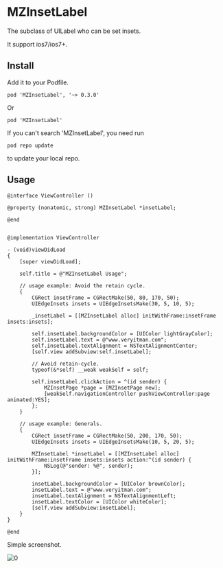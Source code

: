 # MZInsetLabel
The subclass of UILabel who can be set insets.

It support ios7/ios7+.

## Install

Add it to your Podfile.

```
pod 'MZInsetLabel', '~> 0.3.0'
```

Or

```
pod 'MZInsetLabel'
```
If you can't search 'MZInsetLabel', you need run

```
pod repo update
```
to update your local repo.

## Usage


```
@interface ViewController ()

@property (nonatomic, strong) MZInsetLabel *insetLabel;

@end


@implementation ViewController

- (void)viewDidLoad
{
    [super viewDidLoad];
    
    self.title = @"MZInsetLabel Usage";
    
    // usage example: Avoid the retain cycle.
    {
        CGRect insetFrame = CGRectMake(50, 80, 170, 50);
        UIEdgeInsets insets = UIEdgeInsetsMake(30, 5, 10, 5);
        
        _insetLabel = [[MZInsetLabel alloc] initWithFrame:insetFrame insets:insets];
        
        self.insetLabel.backgroundColor = [UIColor lightGrayColor];
        self.insetLabel.text = @"www.veryitman.com";
        self.insetLabel.textAlignment = NSTextAlignmentCenter;
        [self.view addSubview:self.insetLabel];
        
        // Avoid retain-cycle.
        typeof(&*self) __weak weakSelf = self;
        
        self.insetLabel.clickAction = ^(id sender) {
            MZInsetPage *page = [MZInsetPage new];
            [weakSelf.navigationController pushViewController:page animated:YES];
        };
    }
    
    // usage example: Generals.
    {
        CGRect insetFrame = CGRectMake(50, 200, 170, 50);
        UIEdgeInsets insets = UIEdgeInsetsMake(10, 5, 20, 5);
        
        MZInsetLabel *insetLabel = [[MZInsetLabel alloc] initWithFrame:insetFrame insets:insets action:^(id sender) {
            NSLog(@"sender: %@", sender);
        }];
        
        insetLabel.backgroundColor = [UIColor brownColor];
        insetLabel.text = @"www.veryitman.com";
        insetLabel.textAlignment = NSTextAlignmentLeft;
        insetLabel.textColor = [UIColor whiteColor];
        [self.view addSubview:insetLabel];
    }
}

@end
```

Simple screenshot.

![0](http://odj6mf2ar.bkt.clouddn.com/MZInsetLabelUsage.png?attname=&e=1478059710&token=z2IU-kT8yrG5MTdRPoullKoxwVa7yxArGM91HAGZ:iMWCxXOeVNuDnAZCIRc8ejVTy_Y)


